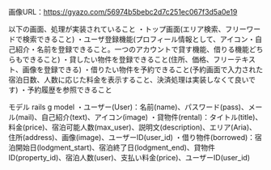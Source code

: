 画像URL：https://gyazo.com/56974b5bebc2d7c251ec067f3d5a0e19

以下の画面、処理が実装されていること
  ・トップ画面(エリア検索、フリーワードで検索できること)
  ・ユーザ登録機能(プロフィール情報として、アイコン・自己紹介・名前を登録できること。一つのアカウントで貸す機能、借りる機能どちらもできること)
  ・貸したい物件を登録できること(住所、価格、フリーテキスト、画像を登録できる)
  ・借りたい物件を予約できること(予約画面で入力された宿泊日数、人数に応じた料金を表示すること、決済処理は実装しなくて良いです)
  ・予約履歴を参照できること

モデル     rails g model
  ・ユーザー(User)：名前(name)、パスワード(pass)、メール(mail)、自己紹介(text)、アイコン(image)
  ・貸物件(rental)：タイトル(title)、料金(price)、宿泊可能人数(max_user)、説明文(description)、エリア(Aria)、住所(address)、画像(image)、ユーザーID(user_id)
  ・借り物件(borrowed)：宿泊開始日(lodgment_start)、宿泊終了日(lodgment_end)、貸物件ID(property_id)、宿泊人数(user)、支払い料金(price)、ユーザーID(user_id)
